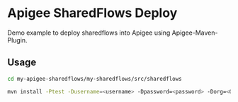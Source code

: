 # Apigee SharedFlows Deploy

Demo example to deploy sharedflows into Apigee using Apigee-Maven-Plugin.

## Usage

```sh
cd my-apigee-sharedflows/my-sharedflows/src/sharedflows

mvn install -Ptest -Dusername=<username> -Dpassword=<password> -Dorg=<Organization>
```
